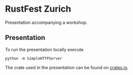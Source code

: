 # RustFest Zurich
Presentation accompanying a workshop.

## Presentation
To run the presentation locally execute

```shell
python -m SimpleHTTPServer
```

The crate used in the presentation can be found on [crates.io][permutation-rs].

[permutation-rs]: https://crates.io/crates/permutation-rs
